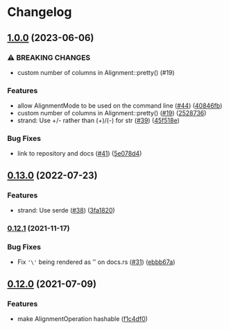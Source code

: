 # Changelog

## [1.0.0](https://www.github.com/rust-bio/rust-bio-types/compare/v0.13.0...v1.0.0) (2023-06-06)


### ⚠ BREAKING CHANGES

* custom number of columns in Alignment::pretty() (#19)

### Features

* allow AlignmentMode to be used on the command line ([#44](https://www.github.com/rust-bio/rust-bio-types/issues/44)) ([40846fb](https://www.github.com/rust-bio/rust-bio-types/commit/40846fb38f5abe471bdebdd40193ed2b5e545826))
* custom number of columns in Alignment::pretty() ([#19](https://www.github.com/rust-bio/rust-bio-types/issues/19)) ([2528736](https://www.github.com/rust-bio/rust-bio-types/commit/252873617a6366520ee37dbd1f126f433e50c32e))
* strand: Use +/- rather than (+)/(-) for str ([#39](https://www.github.com/rust-bio/rust-bio-types/issues/39)) ([45f518e](https://www.github.com/rust-bio/rust-bio-types/commit/45f518e97148f3cac27b53f4a6272267236c2912))


### Bug Fixes

* link to repository and docs ([#41](https://www.github.com/rust-bio/rust-bio-types/issues/41)) ([5e078d4](https://www.github.com/rust-bio/rust-bio-types/commit/5e078d4a097ad3daad82af60430e5d8e39e4850e))

## [0.13.0](https://www.github.com/rust-bio/rust-bio-types/compare/v0.12.1...v0.13.0) (2022-07-23)


### Features

* strand: Use serde ([#38](https://www.github.com/rust-bio/rust-bio-types/issues/38)) ([3fa1820](https://www.github.com/rust-bio/rust-bio-types/commit/3fa1820ec03165367b8c5025a6cf110fd968a81b))

### [0.12.1](https://www.github.com/rust-bio/rust-bio-types/compare/v0.12.0...v0.12.1) (2021-11-17)


### Bug Fixes

* Fix `'\'` being rendered as ’' on docs.rs ([#31](https://www.github.com/rust-bio/rust-bio-types/issues/31)) ([ebbb67a](https://www.github.com/rust-bio/rust-bio-types/commit/ebbb67a3b4683a0584f869828223d622c1a502c6))

## [0.12.0](https://www.github.com/rust-bio/rust-bio-types/compare/v0.11.0...v0.12.0) (2021-07-09)


### Features

* make AlignmentOperation hashable ([f1c4df0](https://www.github.com/rust-bio/rust-bio-types/commit/f1c4df09f0247ef76235f5ed6c17156535586b47))

